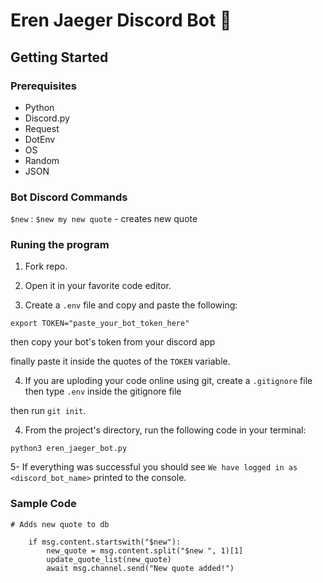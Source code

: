 # Eren Jaeger Discord Bot 🤖

## Getting Started

### Prerequisites

- Python
- Discord.py
- Request
- DotEnv
- OS
- Random
- JSON

### Bot Discord Commands

`$new` :
`$new my new quote` - creates new quote

### Runing the program

1. Fork repo.

2. Open it in your favorite code editor.

3. Create a `.env` file and copy and paste the following:

`export TOKEN="paste_your_bot_token_here"`

then copy your bot's token from your discord app

finally paste it inside the quotes of the `TOKEN` variable.

4. If you are uploding your code online using git, create a `.gitignore` file then type `.env` inside the gitignore file

then run `git init`.

4. From the project's directory, run the following code in your terminal:

```
python3 eren_jaeger_bot.py
```

5- If everything was successful you should see `We have logged in as <discord_bot_name>` printed to the console.

### Sample Code

```
# Adds new quote to db

    if msg.content.startswith("$new"):
        new_quote = msg.content.split("$new ", 1)[1]
        update_quote_list(new_quote)
        await msg.channel.send("New quote added!")
```
